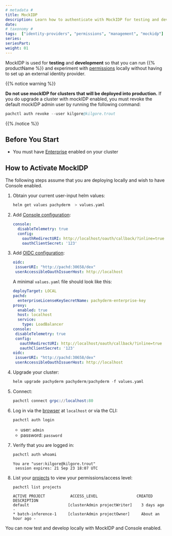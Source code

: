 ```yaml
---
# metadata # 
title: MockIDP
description: Learn how to authenticate with MockIDP for testing and development purposes.
date: 
# taxonomy #
tags:  ["identity-providers", "permissions", "management", "mockidp"]
series:
seriesPart:
weight: 01
---
```


MockIDP is used for **testing** and **development** so that you can run {{% productName %}} and experiment with [permissions](/latest/set-up/authorization/permissions/) locally without having to set up an external identity provider.

{{% notice warning %}}

**Do not use mockIDP for clusters that will be deployed into production.**  If you do upgrade a cluster with mockIDP enabled, you must revoke the default mockIDP admin user by running the following command:

```s
pachctl auth revoke --user kilgore@kilgore.trout
```
{{% /notice %}}

## Before You Start 

- You must have [Enterprise](/latest/set-up/enterprise/activate-via-helm/) enabled on your cluster

## How to Activate MockIDP 

The following steps assume that you are deploying locally and wish to have Console enabled. 

1. Obtain your current user-input helm values:
    ```s
    helm get values pachyderm  > values.yaml
    ```
2. Add [Console configuration](/latest/manage/helm-values/console/):
   ```yaml
   console:
     disableTelemetry: true
     config:
       oauthRedirectURI: http://localhost/oauth/callback/?inline=true
       oauthClientSecret: '123'
   ```
3. Add [OIDC configuration](/latest/manage/helm-values/oidc/):
    ```yaml
    oidc:
     issuerURI: "http://pachd:30658/dex"
     userAccessibleOauthIssuerHost: http://localhost
    ```
    A minimal `values.yaml` file should look like this:
   ```yaml
   deployTarget: LOCAL
   pachd:
     enterpriseLicenseKeySecretName: pachyderm-enterprise-key
   proxy:
     enabled: true
     host: localhost
     service:
       type: LoadBalancer
   console:
    disableTelemetry: true
    config:
      oauthRedirectURI: http://localhost/oauth/callback/?inline=true
      oauthClientSecret: '123'
   oidc:
    issuerURI: "http://pachd:30658/dex"
    userAccessibleOauthIssuerHost: http://localhost
   ```

4. Upgrade your cluster:
    ```s
    helm upgrade pachyderm pachyderm/pachyderm -f values.yaml
    ```
5. Connect:
   ```s
   pachctl connect grpc://localhost:80
   ```
6. Log in via the [browser](http://localhost) at `localhost` or via the CLI:
   ```s
   pachctl auth login
   ```
    - user: `admin`
    - password: `password`
  
7. Verify that you are logged in:
   ```s
   pachctl auth whoami
   ```

   ```
   You are "user:kilgore@kilgore.trout"
    session expires: 21 Sep 23 18:07 UTC
   ```
8. List your [projects](/latest/build-dags/project-operations/) to view your permissions/access level:
    ```s
    pachctl list projects
    ```
    ```
    ACTIVE PROJECT           ACCESS_LEVEL                 CREATED           DESCRIPTION
    default                 [clusterAdmin projectWriter]    3 days ago        -
    * batch-inference-1     [clusterAdmin projectOwner]     About an hour ago -
    ```

You can now test and develop locally with MockIDP and Console enabled.